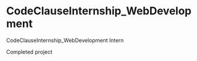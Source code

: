 # CodeClauseInternship_WebDevelopment
CodeClauseInternship_WebDevelopment Intern

Completed project 